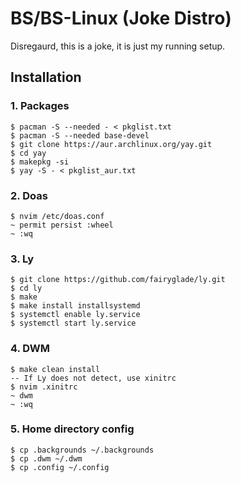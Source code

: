 # BS/BS-Linux (Joke Distro)
Disregaurd, this is a joke, it is just my running setup.
## Installation
### 1. Packages
```
$ pacman -S --needed - < pkglist.txt
$ pacman -S --needed base-devel
$ git clone https://aur.archlinux.org/yay.git 
$ cd yay
$ makepkg -si
$ yay -S - < pkglist_aur.txt
```
### 2. Doas
```
$ nvim /etc/doas.conf
~ permit persist :wheel
~ :wq
```
### 3. Ly
```
$ git clone https://github.com/fairyglade/ly.git
$ cd ly
$ make
$ make install installsystemd
$ systemctl enable ly.service
$ systemctl start ly.service
```
### 4. DWM
```
$ make clean install
-- If Ly does not detect, use xinitrc
$ nvim .xinitrc
~ dwm
~ :wq
```
### 5. Home directory config
```
$ cp .backgrounds ~/.backgrounds
$ cp .dwm ~/.dwm
$ cp .config ~/.config

